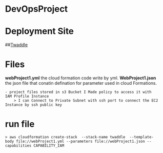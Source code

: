 # DevOpsProject

# Deployment Site

##[Twaddle](http://twadd-webap-1vnxpo3zb5gib-1997741451.us-east-1.elb.amazonaws.com/)


# Files

 **webProject1.yml** the cloud formation code write by yml.
 **WebProject1.json** the json file that conatin defination for parameter used in cloud Formations.

    - project files stored in s3 Bucket I Made policy to access it with IAM Profile Instance 
        > I can Connect to Private Subnet with ssh port to connect the EC2 Instance by ssh public key 
# run file 
    > aws cloudformation create-stack  --stack-name twaddle  --template-body file://webProject1.yml --parameters file://webProject1.json --capabilities CAPABILITY_IAM

